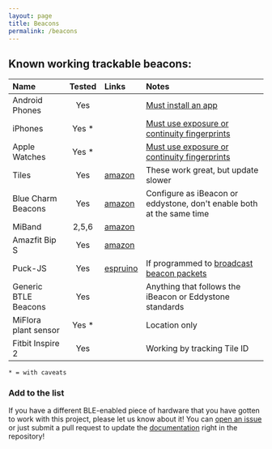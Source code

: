 ```yaml
---
layout: page
title: Beacons
permalink: /beacons
---
```


## Known working trackable beacons:

| Name                | Tested  | Links                                      | Notes                                                                |
|:--------------------|:-------:|:-------------------------------------------|:---------------------------------------------------------------------|
|Android Phones       | Yes     |                                            | [Must install an app](/beacons/apps)
|iPhones              | Yes *   |                                            | [Must use exposure or continuity fingerprints](/beacons/apps)
|Apple Watches        | Yes *   |                                            | [Must use exposure or continuity fingerprints](/beacons/apps)
|Tiles                | Yes     | [amazon](https://amzn.to/3h77T5f)          | These work great, but update slower
|Blue Charm Beacons   | Yes     | [amazon](https://amzn.to/2YGdA3w)          | Configure as iBeacon or eddystone, don't enable both at the same time
|MiBand               | 2,5,6   | [amazon](https://amzn.to/3E8AJMh)          |
|Amazfit Bip S        | Yes     | [amazon](https://amzn.to/3C4DyMK)          |
|Puck-JS              | Yes     | [espruino](https://www.espruino.com/Puck.js) | If programmed to [broadcast beacon packets](https://gist.github.com/jptrsn/d6cb9b9cdbcd41f3500708f8b694cad2)
|Generic BTLE Beacons | Yes     |                                            | Anything that follows the iBeacon or Eddystone standards
|MiFlora plant sensor | Yes *   |                                            | Location only |
|Fitbit Inspire 2     | Yes     |                                            | Working by tracking Tile ID                                         |

`* = with caveats`

### Add to the list

If you have a different BLE-enabled piece of hardware that you have gotten to work with this project, please let us know about it! You can [open an issue](https://github.com/ESPresense/ESPresense/issues/new) or just submit a pull request to update the [documentation](https://github.com/ESPresense/ESPresense.github.io) right in the repository!
